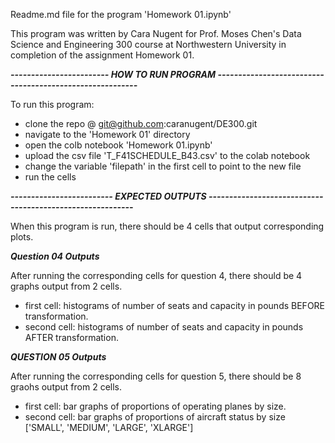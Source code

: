 Readme.md file for the program 'Homework 01.ipynb'

This program was written by Cara Nugent for Prof. Moses Chen's Data Science and Engineering 300 course at Northwestern University in completion of the assignment Homework 01.

***------------------------ HOW TO RUN PROGRAM ---------------------------------------------------------***  

To run this program: 
- clone the repo @ git@github.com:caranugent/DE300.git
- navigate to the 'Homework 01' directory
- open the colb notebook 'Homework 01.ipynb'
- upload the csv file 'T_F41SCHEDULE_B43.csv' to the colab notebook
- change the variable 'filepath' in the first cell to point to the new file
- run the cells

***------------------------- EXPECTED OUTPUTS ----------------------------------------------------------***  

When this program is run, there should be 4 cells that output corresponding plots. 

***Question 04 Outputs***

After running the corresponding cells for question 4, there should be 4 graphs output from 2 cells.
- first cell: histograms of number of seats and capacity in pounds BEFORE transformation. 
- second cell: histograms of number of seats and capacity in pounds AFTER transformation. 

***QUESTION 05 Outputs***

After running the corresponding cells for question 5, there should be 8 graohs output from 2 cells.
- first cell: bar graphs of proportions of operating planes by size.
- second cell: bar graphs of proportions of aircraft status by size ['SMALL', 'MEDIUM', 'LARGE', 'XLARGE']
